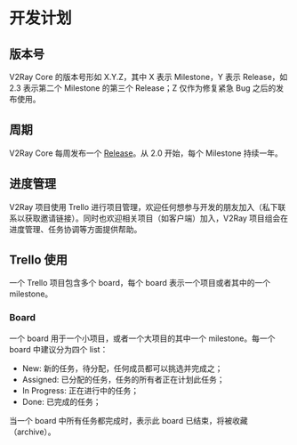 # 开发计划

## 版本号

V2Ray Core 的版本号形如 X.Y.Z，其中 X 表示 Milestone，Y 表示 Release，如 2.3 表示第二个 Milestone 的第三个 Release；Z 仅作为修复紧急 Bug 之后的发布使用。

## 周期

V2Ray Core 每周发布一个 [Release](https://github.com/v2ray/v2ray-core/releases)。从 2.0 开始，每个 Milestone 持续一年。

## 进度管理

V2Ray 项目使用 Trello 进行项目管理，欢迎任何想参与开发的朋友加入（私下联系以获取邀请链接）。同时也欢迎相关项目（如客户端）加入，V2Ray 项目组会在进度管理、任务协调等方面提供帮助。

## Trello 使用

一个 Trello 项目包含多个 board，每个 board 表示一个项目或者其中的一个 milestone。

### Board

一个 board 用于一个小项目，或者一个大项目的其中一个 milestone。每一个 board 中建议分为四个 list：

* New: 新的任务，待分配，任何成员都可以挑选并完成之；
* Assigned: 已分配的任务，任务的所有者正在计划此任务；
* In Progress: 正在进行中的任务；
* Done: 已完成的任务；

当一个 board 中所有任务都完成时，表示此 board 已结束，将被收藏（archive）。
